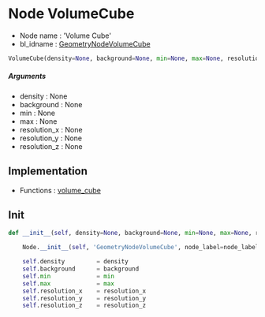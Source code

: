 # Node VolumeCube

- Node name : 'Volume Cube'
- bl_idname : [GeometryNodeVolumeCube](https://docs.blender.org/api/current/bpy.types.GeometryNodeVolumeCube.html)


``` python
VolumeCube(density=None, background=None, min=None, max=None, resolution_x=None, resolution_y=None, resolution_z=None, node_label=None, node_color=None)
```
##### Arguments

- density : None
- background : None
- min : None
- max : None
- resolution_x : None
- resolution_y : None
- resolution_z : None

## Implementation

- Functions : [volume_cube](/docs/GeoNodes/GeoNodesTree.md#volume_cube)

## Init

``` python
def __init__(self, density=None, background=None, min=None, max=None, resolution_x=None, resolution_y=None, resolution_z=None, node_label=None, node_color=None):

    Node.__init__(self, 'GeometryNodeVolumeCube', node_label=node_label, node_color=node_color)

    self.density         = density
    self.background      = background
    self.min             = min
    self.max             = max
    self.resolution_x    = resolution_x
    self.resolution_y    = resolution_y
    self.resolution_z    = resolution_z
```
